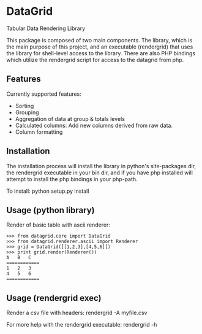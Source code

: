 DataGrid
========
Tabular Data Rendering Library

This package is composed of two main components.  The library, which is the 
main purpose of this project, and an executable (rendergrid) that uses the 
library for shell-level access to the library.  There are also PHP bindings 
which utilize the rendergrid script for access to the datagrid from php.

Features
--------
Currently supported features:

*   Sorting
*   Grouping
*   Aggregation of data at group & totals levels
*   Calculated columns: Add new columns derived from raw data.
*   Column formatting 

Installation
------------
The installation process will install the library in python's site-packages 
dir, the rendergrid executable in your bin dir, and if you have php installed 
will attempt to install the php bindings in your php-path.

To install:
    python setup.py install

Usage (python library)
----------------------
Render of basic table with ascii renderer:

    >>> from datagrid.core import DataGrid
    >>> from datagrid.renderer.ascii import Renderer
    >>> grid = DataGrid([[1,2,3],[4,5,6]])
    >>> print grid.render(Renderer())
    A   B   C
    ============
    1   2   3
    4   5   6
    ============

Usage (rendergrid exec)
-----------------------
Render a csv file with headers:
    rendergrid -A myfile.csv

For more help with the rendergrid executable:
    rendergrid -h


